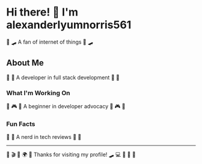 # Hi there! 👋 I'm alexanderlyumnorris561

🚴 🛹 A fan of internet of things 🚴 🛹

## About Me
🏏 🎱 A developer in full stack development 🏏 🎱

### What I'm Working On
🏓 🎮 🎳 A beginner in developer advocacy 🏓 🎮 🎳

### Fun Facts
🎻 🥋 A nerd in tech reviews 🎻 🥋

---
🎳 🎬 🏓 🌍 🎸 Thanks for visiting my profile! 🛹 💻 🎳 🏓 🥋
